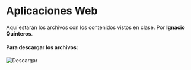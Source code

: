 # Aplicaciones Web

Aquí estarán los archivos con los contenidos vistos en clase.
Por **Ignacio Quinteros**.

#### Para descargar los archivos:
![Descargar](https://www.stevejgordon.co.uk/wp-content/uploads/2018/01/CloneOrDownloadGitHub.png "Descargar")